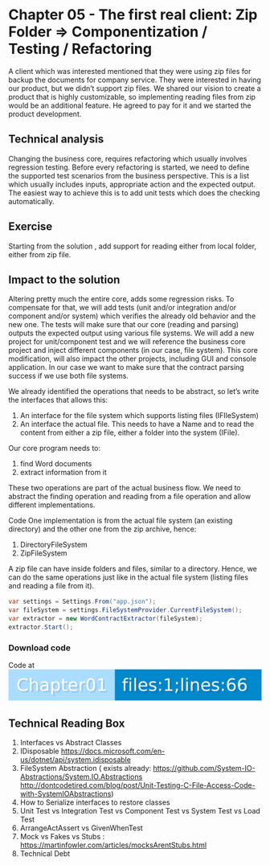 # Chapter 05 - The first real client: Zip Folder =>  Componentization / Testing / Refactoring

A client which was interested mentioned that they were using zip files for backup the documents for company service. They were interested in having our product, but we didn’t support zip files. We shared our vision to create a product that is highly customizable, so implementing reading files from zip would be an additional feature. He agreed to pay for it and we started the product development.

## Technical analysis
Changing the business core, requires refactoring which usually involves regression testing. Before every refactoring is started, we need to define the supported test scenarios from the business perspective. This is a list which usually includes inputs, appropriate action and the expected output. The easiest way to achieve this is to add unit tests which does the checking automatically. 

## Exercise 

Starting from the solution , add support for reading either from local folder, either from zip file.


## Impact to the solution
Altering pretty much the entire core, adds some regression risks. To compensate for that, we will add tests (unit and/or integration and/or component and/or system) which verifies the already old behavior and the new one. The tests will make sure that our core (reading and parsing) outputs the expected output using various file systems. We will add a new project for unit/component test and we will reference the business core project and inject different components (in our case, file system).
This core modification, will also impact the other projects, including GUI and console application.
In our case we want to make sure that the contract parsing success if we use both file systems.

We already identified the operations that needs to be abstract, so let’s write the interfaces that allows this:
1. An interface for the file system which supports listing files (IFIleSystem)
2. An interface the actual file. This needs to have a Name and to read the content from either a zip file, either a folder into the system (IFile).
   
Our core program needs to:

1. find Word documents
2. extract information from it

These two operations are part of the actual business flow. We need to abstract the finding operation and reading from a file operation and allow different implementations.

Code
One implementation is from the actual file system (an existing directory) and the other one from the zip archive, hence:
1. DirectoryFileSystem
2. ZipFileSystem
 
A zip file can have inside folders and files, similar to a directory. Hence, we can do the same operations just like in the actual file system (listing files and reading a file from it). 
```csharp
var settings = Settings.From("app.json");
var fileSystem = settings.FileSystemProvider.CurrentFileSystem();
var extractor = new WordContractExtractor(fileSystem);
extractor.Start();
```

### Download code 

Code at [![Chapter05](Chapter05.svg)](https://ignatandrei.github.io/console_to_saas/sources/Chapter05.zip)

## Technical Reading Box

1. Interfaces vs Abstract Classes 
1. IDisposable https://docs.microsoft.com/en-us/dotnet/api/system.idisposable
1. FileSystem Abstraction ( exists already:  https://github.com/System-IO-Abstractions/System.IO.Abstractions
http://dontcodetired.com/blog/post/Unit-Testing-C-File-Access-Code-with-SystemIOAbstractions) 
1. How to Serialize interfaces to restore classes
1. Unit Test vs Integration Test vs Component Test vs System Test vs Load Test
1. ArrangeActAssert vs GivenWhenTest
1. Mock vs Fakes vs Stubs : https://martinfowler.com/articles/mocksArentStubs.html
1. Technical Debt 



